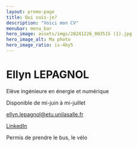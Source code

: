```yaml
---
layout: promo-page
title: Qui suis-je?
description: "Voici mon CV"
menubar: menu_bar
hero_image: assets/imgs/20241226_003515 (1).jpg
hero_image_alt: Ma photo
hero_image_ratio: is-4by5
---
```


# Ellyn LEPAGNOL
Elève ingénieure en énergie et numérique


Disponible de mi-juin à mi-juillet

[ellyn.lepagnol@etu.unilasalle.fr](mailto:ellyn.lepagnol@etu.unilasalle.fr)

[LinkedIn]([https://www.linkedin.com/in/Prenom.Nom](https://www.linkedin.com/in/ellyn-lepagnol-7a6ba4357/)) 

Permis de prendre le bus, le vélo

